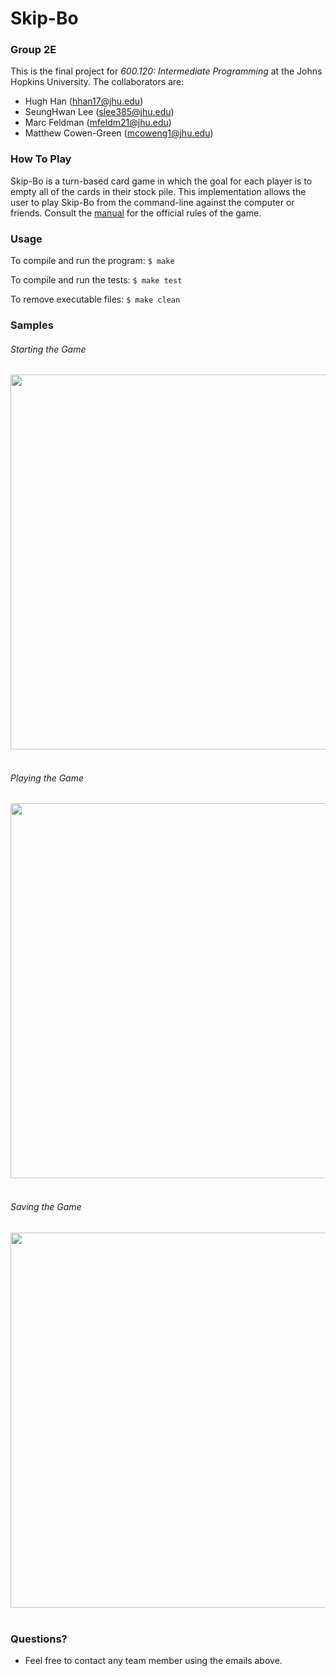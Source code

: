 # Skip-Bo #

### Group 2E ###

This is the final project for *600.120: Intermediate Programming* at the Johns Hopkins University.
The collaborators are:
	
* Hugh Han		(hhan17@jhu.edu)
* SeungHwan Lee		(slee385@jhu.edu)
* Marc Feldman		(mfeldm21@jhu.edu)
* Matthew Cowen-Green	(mcoweng1@jhu.edu)

### How To Play ###

Skip-Bo is a turn-based card game in which the goal for each player is to empty all of the cards in their stock pile. This implementation allows the user to play Skip-Bo from the command-line against the computer or friends. Consult the [manual](http://service.mattel.com/instruction_sheets/42050.pdf) for the official rules of the game.

### Usage ###

To compile and run the program:
```$ make```

To compile and run the tests:
```$ make test```

To remove executable files:
```$ make clean```

### Samples ###

###### Starting the Game ######
<img src="/img/start.png" width="600px"><br></br>

###### Playing the Game ######
<img src="/img/play.png" width="600px"><br></br>

###### Saving the Game ######
<img src="/img/save.png" width="600px"><br></br>

### Questions? ###

* Feel free to contact any team member using the emails above. 

